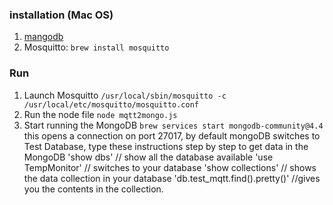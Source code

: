### installation (Mac OS)
1. [mangodb](https://docs.mongodb.com/manual/tutorial/install-mongodb-on-os-x/)
1. Mosquitto: `brew install mosquitto`

### Run
1. Launch Mosquitto
`/usr/local/sbin/mosquitto -c /usr/local/etc/mosquitto/mosquitto.conf`
2. Run the node file
`node mqtt2mongo.js`
3. Start running the MongoDB
`brew services start mongodb-community@4.4`
this opens a connection on port 27017, by default mongoDB switches to Test Database, type these instructions step by step to get data in the MongoDB
'show dbs'  // show all the database available
'use TempMonitor'  // switches to your database
'show collections'  // shows the data collection in your database
'db.test_mqtt.find().pretty()' //gives you the contents in the collection.

<!-- https://www.hackster.io/14872/temperature-logging-using-mqtt-and-mongodb-a58cce#story -->
